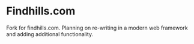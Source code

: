 # Findhills.com

Fork for findhills.com. Planning on re-writing in a modern web framework and adding additional functionality. 

